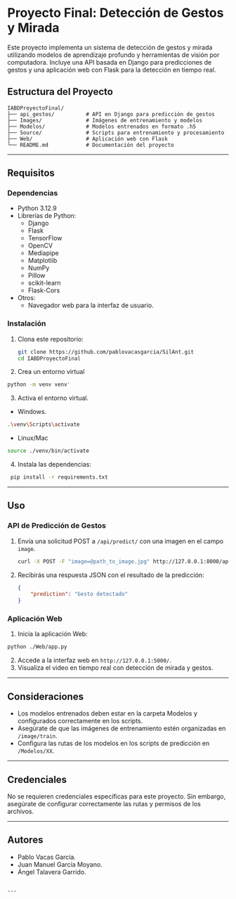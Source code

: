 # Proyecto Final: Detección de Gestos y Mirada

Este proyecto implementa un sistema de detección de gestos y mirada utilizando modelos de aprendizaje profundo y herramientas de visión por computadora. Incluye una API basada en Django para predicciones de gestos y una aplicación web con Flask para la detección en tiempo real.


## **Estructura del Proyecto**

```
IABDProyectoFinal/
├── api_gestos/          # API en Django para predicción de gestos
├── Images/              # Imágenes de entrenamiento y modelos
├── Modelos/             # Modelos entrenados en formato .h5
├── Source/              # Scripts para entrenamiento y procesamiento
├── Web/                 # Aplicación web con Flask
└── README.md            # Documentación del proyecto
```

---

## **Requisitos**

### **Dependencias**
- Python 3.12.9 
- Librerías de Python:
  - Django
  - Flask
  - TensorFlow
  - OpenCV
  - Mediapipe
  - Matplotlib
  - NumPy
  - Pillow
  - scikit-learn
  - Flask-Cors
- Otros:
  - Navegador web para la interfaz de usuario.

### **Instalación**
1. Clona este repositorio:
   ```bash
   git clone https://github.com/pablovacasgarcia/SilAnt.git
   cd IABDProyectoFinal
   ```
2. Crea un entorno virtual
```bash 
python -m venv venv' 
```

3. Activa el entorno virtual.
- Windows.
```bash 
.\venv\Scripts\activate 
```
- Linux/Mac
```bash 
source ./venv/bin/activate 
```

4. Instala las dependencias:
```bash
 pip install -r requirements.txt
```

---

## **Uso**

### **API de Predicción de Gestos**
1. Envía una solicitud POST a `/api/predict/` con una imagen en el campo `image`.
   ```bash
   curl -X POST -F "image=@path_to_image.jpg" http://127.0.0.1:8000/api/predict/
   ```

2. Recibirás una respuesta JSON con el resultado de la predicción:
   ```json
   {
       "prediction": "Gesto detectado"
   }
   ```

### **Aplicación Web**
1. Inicia la aplicación Web: 
 ```bash
python ./Web/app.py
 ```
2. Accede a la interfaz web en `http://127.0.0.1:5000/`.
3. Visualiza el video en tiempo real con detección de mirada y gestos.

---

## **Consideraciones**
- Los modelos entrenados deben estar en la carpeta Modelos y configurados correctamente en los scripts.
- Asegúrate de que las imágenes de entrenamiento estén organizadas en `/image/train`.
- Configura las rutas de los modelos en los scripts de predicción en `/Modelos/XX`.

---

## **Credenciales**
No se requieren credenciales específicas para este proyecto. Sin embargo, asegúrate de configurar correctamente las rutas y permisos de los archivos.

---

## **Autores**
- Pablo Vacas García.
- Juan Manuel García Moyano.
- Ángel Talavera Garrido.
```

---
